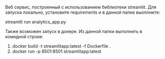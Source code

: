Веб сервис, построенный с использованием библиотеки streamlit.
Для запуска локально, установите requirements и в данной папке выоплните:

streamlit run analytics_app.py

Также возможен запуск в докере. Из данной папки выполнить в комндной строке:
1. docker build -t streamlitapp:latest -f Dockerfile .
2. docker run -p 8501:8501 streamlitapp:latest
